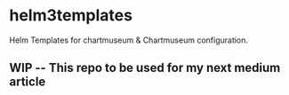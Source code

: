 # helm3templates
Helm Templates for chartmuseum &amp; Chartmuseum configuration.

## WIP -- This repo to be used for my next medium article
